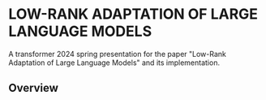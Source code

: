 # LOW-RANK ADAPTATION OF LARGE LANGUAGE MODELS
A transformer 2024 spring presentation for the paper "Low-Rank Adaptation of Large Language Models" and its implementation.

## Overview


